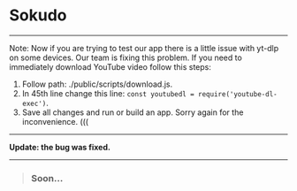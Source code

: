 # Sokudo 

*** 
Note:
Now if you are trying to test our app there is a little issue with yt-dlp on some devices. Our team is fixing this problem. 
If you need to immediately download YouTube video follow this steps:
1) Follow path: ./public/scripts/download.js.
2) In 45th line change this line: `const youtubedl = require('youtube-dl-exec')`.
3) Save all changes and run or build an app.
Sorry again for the inconvenience. (((
***
**Update: the bug was fixed.**
***
> ### Soon...
